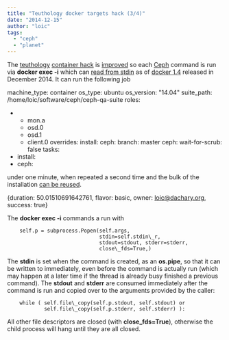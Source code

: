 ```yaml
---
title: "Teuthology docker targets hack (3/4)"
date: "2014-12-15"
author: "loic"
tags: 
  - "ceph"
  - "planet"
---
```


The [teuthology](https://github.com/ceph/teuthology/) [container hack](http://dachary.org/?p=3354) is [improved](https://github.com/dachary/teuthology/compare/wip-container?w=1) so each [Ceph](http://ceph.com/) command is run via **docker exec -i** which can [read from stdin](https://github.com/docker/docker/issues/9286) as of [docker 1.4](http://docs.docker.com/release-notes/) released in December 2014. 
It can run the following job

machine\_type: container
os\_type: ubuntu
os\_version: "14.04"
suite\_path: /home/loic/software/ceph/ceph-qa-suite
roles:
- - mon.a
  - osd.0
  - osd.1
  - client.0
overrides:
  install:
    ceph:
      branch: master
  ceph:
    wait-for-scrub: false
tasks:
- install:
- ceph:

under one minute, when repeated a second time and the bulk of the installation [can be reused](http://dachary.org/?p=3354).

{duration: 50.01510691642761, flavor: basic,
  owner: loic@dachary.org, success: true}

  
The **docker exec -i** commands a run with

        self.p = subprocess.Popen(self.args,
                                  stdin=self.stdin\_r,
                                  stdout=stdout, stderr=stderr,
                                  close\_fds=True,)

The **stdin** is set when the command is created, as an **os.pipe**, so that it can be written to immediately, even before the command is actually run (which may happen at a later time if the thread is already busy finished a previous command). The **stdout** and **stderr** are consumed immediately after the command is run and copied over to the arguments provided by the caller:

        while ( self.file\_copy(self.p.stdout, self.stdout) or
                self.file\_copy(self.p.stderr, self.stderr) ):

All other file descriptors are closed (with **close\_fds=True**), otherwise the child process will hang until they are all closed.
